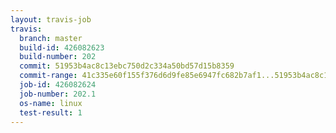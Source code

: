 ```yaml
---
layout: travis-job
travis:
  branch: master
  build-id: 426082623
  build-number: 202
  commit: 51953b4ac8c13ebc750d2c334a50bd57d15b8359
  commit-range: 41c335e60f155f376d6d9fe85e6947fc682b7af1...51953b4ac8c13ebc750d2c334a50bd57d15b8359
  job-id: 426082624
  job-number: 202.1
  os-name: linux
  test-result: 1
---
```

